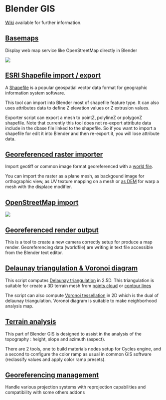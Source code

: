 Blender GIS
==========

[Wiki](https://github.com/domlysz/BlenderGIS/wiki/Install-and-usage) available for further information.


[Basemaps](https://github.com/domlysz/BlenderGIS/wiki/Basemaps)
--------------------
Display web map service like OpenStreetMap directly in Blender

![](https://raw.githubusercontent.com/wiki/domlysz/blenderGIS/images/basemaps_demo.gif)


[ESRI Shapefile import / export](https://github.com/domlysz/BlenderGIS/wiki/Shapefile-import)
--------------------

A [Shapefile](http://en.wikipedia.org/wiki/Shapefile) is a popular geospatial vector data format for geographic information system software.

This tool can import into Blender most of shapefile feature type. It can also uses attributes data to define Z elevation values or Z extrusion values.

Exporter script can export a mesh to pointZ, polylineZ or polygonZ shapefile. Note that currently this tool does not re-export attribute data include in the dbase file linked to the shapefile. So if you want to import a shapefile for edit it into Blender and then re-export it, you will lose attribute data.


[Georeferenced raster importer](https://github.com/domlysz/BlenderGIS/wiki/Import-georef-raster)
--------------------

Import geotiff or common image format georeferenced with a [world file](http://en.wikipedia.org/wiki/World_file).

You can import the raster as a plane mesh, as backgound image for orthographic view, as UV texture mapping on a mesh or [as DEM](https://github.com/domlysz/BlenderGIS/wiki/Import-DEM-grid) for warp a mesh with the displace modifier.


[OpenStreetMap import](https://github.com/domlysz/BlenderGIS/wiki/OSM-import)
--------------------

![](https://raw.githubusercontent.com/wiki/domlysz/blenderGIS/images/osm_demo.gif)


[Georeferenced render output](https://github.com/domlysz/BlenderGIS/wiki/Make-a-georef-render)
--------------------

This is a tool to create a new camera correctly setup for produce a map render. Georeferencing data (worldfile) are writing in text file accessible from the Blender text editor.


[Delaunay triangulation & Voronoi diagram](https://github.com/domlysz/BlenderGIS/wiki/Make-terrain-mesh-with-Delaunay-triangulation)
--------------------

This script computes [Delaunay triangulation](http://en.wikipedia.org/wiki/Delaunay_triangulation) in 2.5D. This triangulation is suitable for create a 3D terrain mesh from [points cloud](http://en.wikipedia.org/wiki/Point_cloud) or [contour lines](http://en.wikipedia.org/wiki/Contour_line)

The script can also compute [Voronoi tessellation](http://en.wikipedia.org/wiki/Voronoi) in 2D which is the dual of delaunay triangulation. Voronoi diagram is suitable to make neighborhood analysis map.


[Terrain analysis](https://github.com/domlysz/BlenderGIS/wiki/Terrain-analysis)
--------------------

This part of Blender GIS is designed to assist in the analysis of the topography : height, slope and azimuth (aspect).

There are 2 tools, one to build materials nodes setup for Cycles engine, and a second to configure the color ramp as usual in common GIS software (reclassify values and apply color ramp presets).

[Georeferencing management](https://github.com/domlysz/BlenderGIS/wiki/Gereferencing-management)
--------------------
Handle various projection systems with reprojection capabilities and compatibility with some others addons
